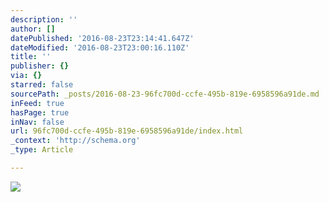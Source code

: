 ```yaml
---
description: ''
author: []
datePublished: '2016-08-23T23:14:41.647Z'
dateModified: '2016-08-23T23:00:16.110Z'
title: ''
publisher: {}
via: {}
starred: false
sourcePath: _posts/2016-08-23-96fc700d-ccfe-495b-819e-6958596a91de.md
inFeed: true
hasPage: true
inNav: false
url: 96fc700d-ccfe-495b-819e-6958596a91de/index.html
_context: 'http://schema.org'
_type: Article

---
```

![](https://the-grid-user-content.s3-us-west-2.amazonaws.com/57ad4082-c4f7-4caa-8921-6987beb65fe2.jpg)